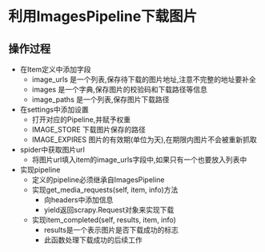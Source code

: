 # 利用ImagesPipeline下载图片

## 操作过程
* 在Item定义中添加字段
	* image_urls 是一个列表,保存待下载的图片地址,注意不完整的地址要补全
	* images 是一个字典,保存图片的校验码和下载路径等信息
	* image_paths 是一个列表,保存图片下载路径
* 在settings中添加设置
	* 打开对应的Pipeline,并赋予权重
	* IMAGE_STORE 下载图片保存的路径
	* IMAGE_EXPIRES 图片的有效期(单位为天),在期限内图片不会被重新抓取
* spider中获取图片url
	* 将图片url填入item的image_urls字段中,如果只有一个也要放入列表中
* 实现pipeline
	* 定义的pipeline必须继承自ImagesPipeline
	* 实现get_media_requests(self, item, info)方法
		* 向headers中添加信息
		* yield返回scrapy.Request对象来实现下载
	* 实现item_completed(self, results, item, info)
		* results是一个表示图片是否下载成功的标志
		* 此函数处理下载成功的后续工作
